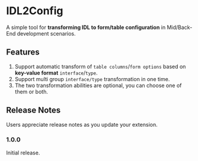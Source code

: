# IDL2Config

A simple tool for **transforming IDL to form/table configuration** in Mid/Back-End development scenarios.

## Features

1. Support automatic transform of `table columns`/`form options` based on **key-value format** `interface`/`type`.
2. Support multi group `interface/type` transformation in one time.
3. The two transformation abilities are optional, you can choose one of them or both.

## Release Notes

Users appreciate release notes as you update your extension.

### 1.0.0

Initial release.
